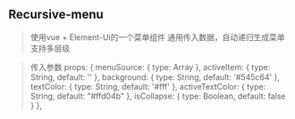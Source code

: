 ## Recursive-menu
> 使用vue + Element-Ui的一个菜单组件
通用传入数据，自动递归生成菜单支持多层级

> 传入参数 props: {
    menuSource: {
      type: Array
    },
    activeItem: {
      type: String,
      default: ''
    },
    background: {
      type: String,
      default: '#545c64'
    },
    textColor: {
      type: String,
      default: '#fff'
    },
    activeTextColor: {
      type: String,
      default: "#ffd04b"
    },
    isCollapse: {
      type: Boolean,
      default: false
    }
  },